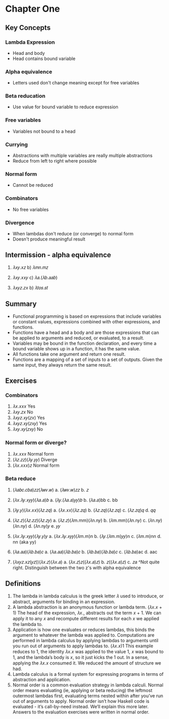 # Chapter One

## Key Concepts 
### Lambda Expression
* Head and body
* Head contains bound variable
### Alpha equivalence
* Letters used don't change meaning except for free variables
### Beta reducation
* Use value for bound variable to reduce expression
### Free variables
* Variables not bound to a head
### Currying
* Abstractions with multiple variables are really multiple abstractions
* Reduce from left to right where possible
### Normal form
* Cannot be reduced
### Combinators
* No free variables
### Divergence
* When lambdas don't reduce (or converge) to normal form
* Doesn't produce meaningful result

## Intermission - alpha equivalence

1. 𝜆𝑥𝑦.𝑥𝑧
b) 𝜆𝑚𝑛.𝑚𝑧

2. 𝜆𝑥𝑦.𝑥𝑥𝑦
c) 𝜆𝑎.(𝜆𝑏.𝑎𝑎𝑏)

3. 𝜆𝑥𝑦𝑧.𝑧𝑥
b) 𝜆𝑡𝑜𝑠.𝑠𝑡

## Summary
* Functional programming is based on expressions that include variables or constant values, expressions combined with other expressions, and functions.
* Functions have a head and a body and are those expressions that can be applied to arguments and reduced, or evaluated, to a result.
* Variables may be bound in the function declaration, and every time a bound variable shows up in a function, it has the same value.
* All functions take one argument and return one result.
* Functions are a mapping of a set of inputs to a set of outputs. Given the same input, they always return the same result.

## Exercises
### Combinators
1. 𝜆𝑥.𝑥𝑥𝑥 Yes
2. 𝜆𝑥𝑦.𝑧𝑥 No
3. 𝜆𝑥𝑦𝑧.𝑥𝑦(𝑧𝑥) Yes
4. 𝜆𝑥𝑦𝑧.𝑥𝑦(𝑧𝑥𝑦) Yes
5. 𝜆𝑥𝑦.𝑥𝑦(𝑧𝑥𝑦) No

### Normal form or diverge?
1. 𝜆𝑥.𝑥𝑥𝑥 Normal form
2. (𝜆𝑧.𝑧𝑧)(𝜆𝑦.𝑦𝑦) Diverge
3. (𝜆𝑥.𝑥𝑥𝑥)𝑧 Normal form

### Beta reduce
1. (𝜆𝑎𝑏𝑐.𝑐𝑏𝑎)𝑧𝑧(𝜆𝑤𝑣.𝑤)
a. (𝜆𝑤𝑣.𝑤)𝑧𝑧
b. 𝑧

2. (𝜆𝑥.𝜆𝑦.𝑥𝑦𝑦)(𝜆𝑎.𝑎)𝑏
a. (𝜆𝑦.(𝜆𝑎.𝑎)𝑦𝑦)𝑏
b. (𝜆𝑎.𝑎)bb
c. bb

3. (𝜆𝑦.𝑦)(𝜆𝑥.𝑥𝑥)(𝜆𝑧.𝑧𝑞)
a. (𝜆𝑥.𝑥𝑥)(𝜆𝑧.𝑧𝑞)
b. (𝜆𝑧.𝑧𝑞)(𝜆𝑧.𝑧𝑞)
c. (𝜆𝑧.𝑧𝑞)𝑞
d. 𝑞𝑞

4. (𝜆𝑧.𝑧)(𝜆𝑧.𝑧𝑧)(𝜆𝑧.𝑧𝑦)
a. (𝜆𝑧.𝑧)(𝜆m.mm)(𝜆n.n𝑦)
b. (𝜆m.mm)(𝜆n.n𝑦)
c. (𝜆n.n𝑦)(𝜆n.n𝑦)
d. (𝜆n.n𝑦)𝑦
e. 𝑦𝑦

5. (𝜆𝑥.𝜆𝑦.𝑥𝑦𝑦)(𝜆𝑦.𝑦)𝑦
a. (𝜆𝑥.𝜆𝑦.𝑥𝑦𝑦)(𝜆m.m)n
b. (𝜆𝑦.(𝜆m.m)𝑦𝑦)n
c. (𝜆m.m)nn
d. nn (aka yy)

6. (𝜆𝑎.𝑎𝑎)(𝜆𝑏.𝑏𝑎)𝑐
a. (𝜆𝑎.𝑎𝑎)(𝜆𝑏.𝑏𝑎)𝑐
b. (𝜆𝑏.𝑏𝑎)(𝜆𝑏.𝑏𝑎)𝑐
c. (𝜆𝑏.𝑏𝑎)ac
d. aac

7. (𝜆𝑥𝑦𝑧.𝑥𝑧(𝑦𝑧))(𝜆𝑥.𝑧)(𝜆𝑥.𝑎)
a. (𝜆𝑥.𝑧)𝑧((𝜆𝑥.𝑎)𝑧)
b. 𝑧((𝜆𝑥.𝑎)𝑧)
c. 𝑧𝑎
^Not quite right. Distinguish between the two z's 
with alpha equivalence

## Definitions

1. The lambda in lambda calculus is the greek letter 𝜆 used to introduce, or abstract, arguments for binding in an expression.
2. A lambda abstraction is an anonymous function or lambda term.
(𝜆𝑥.𝑥 + 1)
The head of the expression, 𝜆𝑥., abstracts out the term 𝑥 + 1. We can apply it to any 𝑥 and recompute different results for each 𝑥 we applied the lambda to.
3. Application is how one evaluates or reduces lambdas, this binds the argument to whatever the lambda was applied to. Computations are performed in lambda calculus by applying lambdas to arguments until you run out of arguments to apply lambdas
to.
(𝜆𝑥.𝑥)1
This example reduces to 1, the identity 𝜆𝑥.𝑥 was applied to the value 1, 𝑥 was bound to 1, and the lambda’s body is 𝑥, so it just kicks the 1 out. In a sense, applying the 𝜆𝑥.𝑥 consumed it. We reduced the amount of structure we had.
4. Lambda calculus is a formal system for expressing programs in terms of abstraction and application.
5. Normal order is a common evaluation strategy in lambda calculi. Normal order means evaluating (ie, applying or beta reducing) the leftmost outermost lambdas first, evaluating terms nested within after you’ve run out of arguments to apply. Normal order isn’t how Haskell code is evaluated - it’s call-by-need instead.
We’ll explain this more later. Answers to the evaluation exercises were written in normal order.